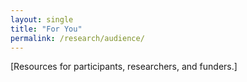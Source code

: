 ```yaml
---
layout: single
title: "For You"
permalink: /research/audience/
---
```


[Resources for participants, researchers, and funders.]
